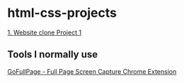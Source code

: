# html-css-projects
[1. Website clone Project 1](https://avicnotes.github.io/html-css-projects/clone-project-1.html)


## Tools I normally use
[GoFullPage - Full Page Screen Capture Chrome Extension](https://chrome.google.com/webstore/detail/gofullpage-full-page-scre/fdpohaocaechififmbbbbbknoalclacl/related?hl=en)

